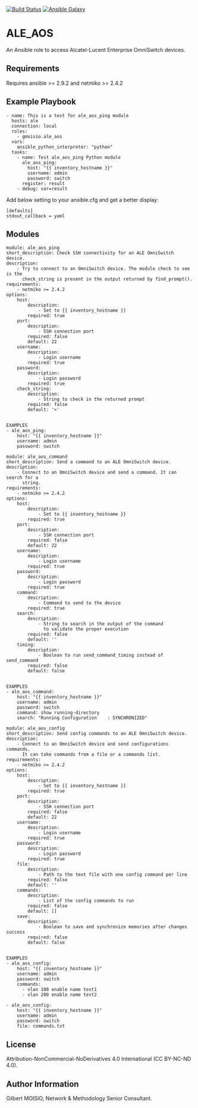 [![Build Status](https://travis-ci.org/gmoisio/ansible-aos-stdlib.svg?branch=master)](https://travis-ci.org/gmoisio/ansible-aos-stdlib)
[![Ansible Galaxy](https://img.shields.io/badge/ansible--galaxy-ale_aos-blue.svg)](https://galaxy.ansible.com/gmoisio/ale_aos)

ALE_AOS
=======

An Ansible role to access Alcatel-Lucent Enterprise OmniSwitch devices.

Requirements
------------

Requires ansible >= 2.9.2 and netmiko >= 2.4.2

Example Playbook
----------------

~~~~
- name: This is a test for ale_aos_ping module
  hosts: ale
  connection: local
  roles:
    - gmoisio.ale_aos
  vars:
    ansible_python_interpreter: "python"
  tasks:
    - name: Test ale_aos_ping Python module
      ale_aos_ping: 
        host: "{{ inventory_hostname }}"
        username: admin
        password: switch
      register: result
    - debug: var=result 
~~~~

Add below setting to your ansible.cfg and get a better display:

~~~~
[defaults]
stdout_callback = yaml
~~~~

Modules
-------
~~~~
module: ale_aos_ping
short_description: Check SSH connectivity for an ALE OmniSwitch device.
description:
    - Try to connect to an OmniSwitch device. The module check to see is the
      check_string is present in the output returned by find_prompt().
requirements:
    - netmiko >= 2.4.2
options:
    host:
        description:
            - Set to {{ inventory_hostname }}
        required: true
    port:
        description:
            - SSH connection port
        required: false
        default: 22
    username:
        description:
            - Login username
        required: true
    password:
        description:
            - Login password
        required: true
    check_string:
        description:
            - String to check in the returned prompt
        required: false
        default: '>'


EXAMPLES
- ale_aos_ping: 
    host: "{{ inventory_hostname }}"
    username: admin
    password: switch
~~~~

~~~~
module: ale_aos_command
short_description: Send a command to an ALE OmniSwitch device.
description:
    - Connect to an OmniSwitch device and send a command. It can search for a
      string.
requirements:
    - netmiko >= 2.4.2
options:
    host:
        description:
            - Set to {{ inventory_hostname }}
        required: true
    port:
        description:
            - SSH connection port
        required: false
        default: 22
    username:
        description:
            - Login username
        required: true
    password:
        description:
            - Login password
        required: true
    command:
        description:
            - Command to send to the device
        required: true
    search:
        description:
            - String to search in the output of the command
              to validate the proper execution
        required: false
        default: ''
    timing:
        description:
            - Boolean to run send_command_timing instead of send_command
        required: false
        default: false


EXAMPLES
- ale_aos_command: 
    host: "{{ inventory_hostname }}"
    username: admin
    password: switch
    command: show running-directory
    search: "Running Configuration    : SYNCHRONIZED"
~~~~

~~~~
module: ale_aos_config
short_description: Send config commands to an ALE OmniSwitch device.
description:
    - Connect to an OmniSwitch device and send configurations commands.
      It can take commands from a file or a commands list.
requirements:
    - netmiko >= 2.4.2
options:
    host:
        description:
            - Set to {{ inventory_hostname }}
        required: true
    port:
        description:
            - SSH connection port
        required: false
        default: 22
    username:
        description:
            - Login username
        required: true
    password:
        description:
            - Login password
        required: true
    file:
        description:
            - Path to the text file with one config command per line
        required: false
        default: ''
    commands:
        description:
            - List of the config commands to run
        required: false
        default: []
    save:
        description:
            - Boolean to save and synchronize memories after changes success
        required: false
        default: false


EXAMPLES
- ale_aos_config: 
    host: "{{ inventory_hostname }}"
    username: admin
    password: switch
    commands:
      - vlan 100 enable name test1
      - vlan 200 enable name test2

- ale_aos_config: 
    host: "{{ inventory_hostname }}"
    username: admin
    password: switch
    file: commands.txt
~~~~

License
-------

Attribution-NonCommercial-NoDerivatives 4.0 International (CC BY-NC-ND 4.0).

Author Information
------------------

Gilbert MOISIO, Network & Methodology Senior Consultant.
